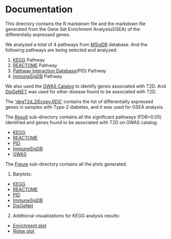 # Documentation 

This directory contains the R markdown file and the markdown file generated from the Gene Set Enrichment Analysis(GSEA) of the differentially expressed genes. 

We analyzed a total of 4 pathways from [MSigDB](http://www.gsea-msigdb.org/gsea/msigdb/human/collection_details.jsp#IMMUNESIGDB) database. And the following pathways are being selected and analyzed: 
1. [KEGG](http://www.pathway.jp) Pathway
2. [REACTOME](http://www.reactome.org) Pathway 
3. [Pathway Interaction Database](http://www.ndexbio.org)(PID) Pathway 
4. [ImmuneSigDB](https://www.cell.com/immunity/fulltext/S1074-7613(15)00532-4) Pathway 

We also used the [GWAS Catalog](https://www.ebi.ac.uk/gwas/) to identify genes associated with T2D. And [DisGeNET](https://www.disgenet.org/) was used for other disease found to be associated with T2D. 

The ['degT2d_DEcopy.RDS'](https://github.com/STAT540-UBC-2023/project-zinc/blob/main/GeneSetEnrichmentAnalysis/degT2d_DEcopy.RDS) contains the list of differentially expressed genes in samples with Type-2 diabetes, and it was used for GSEA analysis. 

The [Result](https://github.com/STAT540-UBC-2023/project-zinc/tree/main/GeneSetEnrichmentAnalysis/Result) sub-directory contains all the significant pathways (FDR<0.05) identified and genes found to be associated with T2D on GWAS catalog. 
  + [KEGG](https://github.com/STAT540-UBC-2023/project-zinc/blob/main/GeneSetEnrichmentAnalysis/Result/kegg_significant_pathways.csv) 
  + [REACTOME](https://github.com/STAT540-UBC-2023/project-zinc/blob/main/GeneSetEnrichmentAnalysis/Result/reactome_significant_pathways.csv)
  + [PID](https://github.com/STAT540-UBC-2023/project-zinc/blob/main/GeneSetEnrichmentAnalysis/Result/pid_significant_pathways.csv) 
  + [ImmuneSigDB](https://github.com/STAT540-UBC-2023/project-zinc/blob/main/GeneSetEnrichmentAnalysis/Result/IMMUNE_significant_pathways.csv)
  + [GWAS](https://github.com/STAT540-UBC-2023/project-zinc/blob/main/GeneSetEnrichmentAnalysis/Result/tsd.genes.csv)


The [Figure](https://github.com/STAT540-UBC-2023/project-zinc/tree/main/GeneSetEnrichmentAnalysis/Gene-Set-Enrichment-Analysis_files/figure-gfm) sub-directory contains all the plots generated. 
  1. Barplots: 
  - [KEGG](https://github.com/STAT540-UBC-2023/project-zinc/blob/main/GeneSetEnrichmentAnalysis/Gene-Set-Enrichment-Analysis_files/figure-gfm/unnamed-chunk-20-1.png)
  - [REACTOME](https://github.com/STAT540-UBC-2023/project-zinc/blob/main/GeneSetEnrichmentAnalysis/Gene-Set-Enrichment-Analysis_files/figure-gfm/unnamed-chunk-30-1.png)
  - [PID](https://github.com/STAT540-UBC-2023/project-zinc/blob/main/GeneSetEnrichmentAnalysis/Gene-Set-Enrichment-Analysis_files/figure-gfm/unnamed-chunk-24-1.png)
  - [ImmuneSigDB](https://github.com/STAT540-UBC-2023/project-zinc/blob/main/GeneSetEnrichmentAnalysis/Gene-Set-Enrichment-Analysis_files/figure-gfm/unnamed-chunk-36-1.png) 
  - [DisGeNet](https://github.com/STAT540-UBC-2023/project-zinc/blob/main/GeneSetEnrichmentAnalysis/Gene-Set-Enrichment-Analysis_files/figure-gfm/unnamed-chunk-38-1.png) 
  2. Additional visualizations for KEGG analysis results: 
  - [Enrichment plot](https://github.com/STAT540-UBC-2023/project-zinc/blob/main/GeneSetEnrichmentAnalysis/Gene-Set-Enrichment-Analysis_files/figure-gfm/unnamed-chunk-21-1.png) 
  - [Ridge plot](https://github.com/STAT540-UBC-2023/project-zinc/blob/main/GeneSetEnrichmentAnalysis/Gene-Set-Enrichment-Analysis_files/figure-gfm/unnamed-chunk-21-2.png)
    

